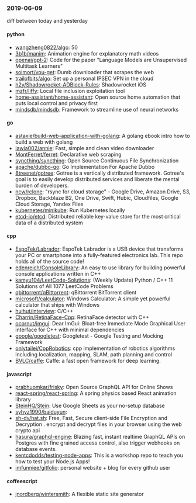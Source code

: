 ### 2019-06-09
diff between today and yesterday

#### python
* [wangzheng0822/algo](https://github.com/wangzheng0822/algo): 50
* [3b1b/manim](https://github.com/3b1b/manim): Animation engine for explanatory math videos
* [openai/gpt-2](https://github.com/openai/gpt-2): Code for the paper "Language Models are Unsupervised Multitask Learners"
* [soimort/you-get](https://github.com/soimort/you-get):  Dumb downloader that scrapes the web
* [trailofbits/algo](https://github.com/trailofbits/algo): Set up a personal IPSEC VPN in the cloud
* [h2y/Shadowrocket-ADBlock-Rules](https://github.com/h2y/Shadowrocket-ADBlock-Rules):  Shadowrocket  iOS 
* [mzfr/liffy](https://github.com/mzfr/liffy): Local file inclusion exploitation tool
* [home-assistant/home-assistant](https://github.com/home-assistant/home-assistant):  Open source home automation that puts local control and privacy first
* [mindsdb/mindsdb](https://github.com/mindsdb/mindsdb): Framework to streamline use of neural networks

#### go
* [astaxie/build-web-application-with-golang](https://github.com/astaxie/build-web-application-with-golang): A golang ebook intro how to build a web with golang
* [iawia002/annie](https://github.com/iawia002/annie):  Fast, simple and clean video downloader
* [MontFerret/ferret](https://github.com/MontFerret/ferret): Declarative web scraping
* [syncthing/syncthing](https://github.com/syncthing/syncthing): Open Source Continuous File Synchronization
* [apache/dubbo-go](https://github.com/apache/dubbo-go): Go Implementation For Apache Dubbo
* [8treenet/gotree](https://github.com/8treenet/gotree): Gotree is a vertically distributed framework. Gotree's goal is to easily develop distributed services and liberate the mental burden of developers.
* [ncw/rclone](https://github.com/ncw/rclone): "rsync for cloud storage" - Google Drive, Amazon Drive, S3, Dropbox, Backblaze B2, One Drive, Swift, Hubic, Cloudfiles, Google Cloud Storage, Yandex Files
* [kubernetes/minikube](https://github.com/kubernetes/minikube): Run Kubernetes locally
* [etcd-io/etcd](https://github.com/etcd-io/etcd): Distributed reliable key-value store for the most critical data of a distributed system

#### cpp
* [EspoTek/Labrador](https://github.com/EspoTek/Labrador): EspoTek Labrador is a USB device that transforms your PC or smartphone into a fully-featured electronics lab. This repo holds all of the source code!
* [edenreich/ConsoleLibrary](https://github.com/edenreich/ConsoleLibrary): An easy to use library for building powerful console applications written in C++
* [kamyu104/LeetCode-Solutions](https://github.com/kamyu104/LeetCode-Solutions): (Weekly Update) Python / C++ 11 Solutions of All 1077 LeetCode Problems
* [qbittorrent/qBittorrent](https://github.com/qbittorrent/qBittorrent): qBittorrent BitTorrent client
* [microsoft/calculator](https://github.com/microsoft/calculator): Windows Calculator: A simple yet powerful calculator that ships with Windows
* [huihut/interview](https://github.com/huihut/interview):  C/C++ 
* [Charrin/RetinaFace-Cpp](https://github.com/Charrin/RetinaFace-Cpp): RetinaFace detector with C++
* [ocornut/imgui](https://github.com/ocornut/imgui): Dear ImGui: Bloat-free Immediate Mode Graphical User interface for C++ with minimal dependencies
* [google/googletest](https://github.com/google/googletest): Googletest - Google Testing and Mocking Framework
* [onlytailei/CppRobotics](https://github.com/onlytailei/CppRobotics): cpp implementation of robotics algorithms including localization, mapping, SLAM, path planning and control
* [BVLC/caffe](https://github.com/BVLC/caffe): Caffe: a fast open framework for deep learning.

#### javascript
* [prabhuomkar/frisky](https://github.com/prabhuomkar/frisky): Open Source GraphQL API for Online Shows
* [react-spring/react-spring](https://github.com/react-spring/react-spring):  A spring physics based React animation library
* [SteinHQ/Stein](https://github.com/SteinHQ/Stein): Use Google Sheets as your no-setup database
* [syhyz1990/baiduyun](https://github.com/syhyz1990/baiduyun):  
* [sh-dv/hat.sh](https://github.com/sh-dv/hat.sh): Free, Fast, Secure client-side File Encryption and Decryption . encrypt and decrypt files in your browser using the web crypto api
* [hasura/graphql-engine](https://github.com/hasura/graphql-engine): Blazing fast, instant realtime GraphQL APIs on Postgres with fine grained access control, also trigger webhooks on database events.
* [kentcdodds/testing-node-apps](https://github.com/kentcdodds/testing-node-apps): This is a workshop repo to teach you how to test your Node.js Apps!
* [imfunniee/gitfolio](https://github.com/imfunniee/gitfolio): personal website + blog for every github user

#### coffeescript
* [jnordberg/wintersmith](https://github.com/jnordberg/wintersmith): A flexible static site generator
